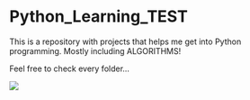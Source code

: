 # Python_Learning_TEST

This is a repository with projects that helps me get into Python programming.
Mostly including ALGORITHMS!

Feel free to check every folder...

![](https://github.com/PatrykKarbowy/Python_Learning_TEST/tree/master/SNAKE_PYGAME/Snake_DEMO.gif)


